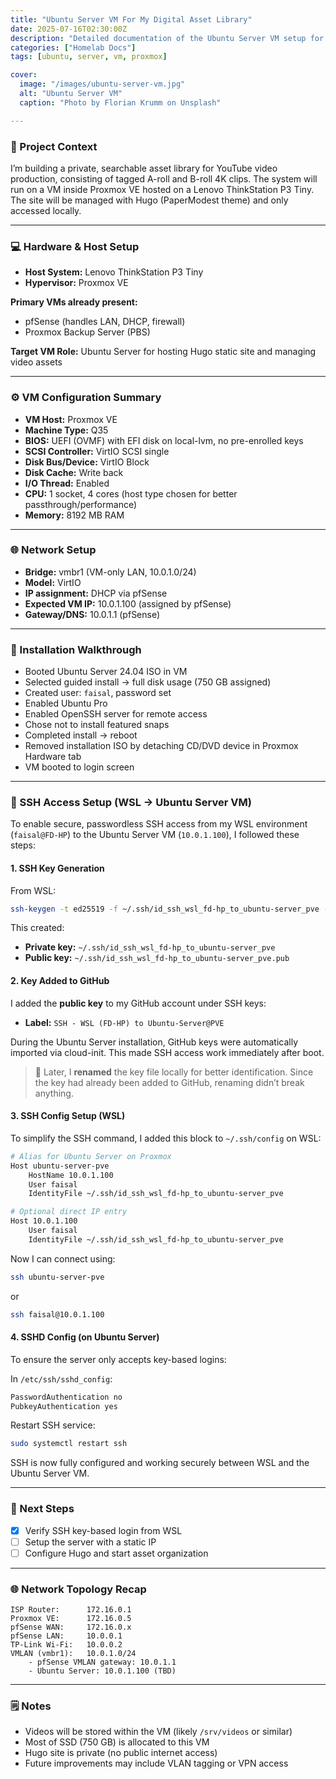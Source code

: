 ```yaml
---
title: "Ubuntu Server VM For My Digital Asset Library"
date: 2025-07-16T02:30:00Z
description: "Detailed documentation of the Ubuntu Server VM setup for hosting a private video asset library using Hugo and Proxmox VE."
categories: ["Homelab Docs"]
tags: [ubuntu, server, vm, proxmox]

cover:
  image: "/images/ubuntu-server-vm.jpg"
  alt: "Ubuntu Server VM"
  caption: "Photo by Florian Krumm on Unsplash"

---
```


### 📁 Project Context

I’m building a private, searchable asset library for YouTube video production, consisting of tagged A-roll and B-roll 4K clips. The system will run on a VM inside Proxmox VE hosted on a Lenovo ThinkStation P3 Tiny. The site will be managed with Hugo (PaperModest theme) and only accessed locally.

---

### 💻 Hardware & Host Setup

- **Host System:** Lenovo ThinkStation P3 Tiny  
- **Hypervisor:** Proxmox VE

**Primary VMs already present:**
- pfSense (handles LAN, DHCP, firewall)
- Proxmox Backup Server (PBS)

**Target VM Role:** Ubuntu Server for hosting Hugo static site and managing video assets

---

### ⚙️ VM Configuration Summary

- **VM Host:** Proxmox VE
- **Machine Type:** Q35
- **BIOS:** UEFI (OVMF) with EFI disk on local-lvm, no pre-enrolled keys
- **SCSI Controller:** VirtIO SCSI single
- **Disk Bus/Device:** VirtIO Block
- **Disk Cache:** Write back
- **I/O Thread:** Enabled
- **CPU:** 1 socket, 4 cores (host type chosen for better passthrough/performance)
- **Memory:** 8192 MB RAM

---

### 🌐 Network Setup

- **Bridge:** vmbr1 (VM-only LAN, 10.0.1.0/24)
- **Model:** VirtIO
- **IP assignment:** DHCP via pfSense
- **Expected VM IP:** 10.0.1.100 (assigned by pfSense)
- **Gateway/DNS:** 10.0.1.1 (pfSense)

---

### 🧭 Installation Walkthrough

- Booted Ubuntu Server 24.04 ISO in VM
- Selected guided install → full disk usage (750 GB assigned)
- Created user: `faisal`, password set
- Enabled Ubuntu Pro
- Enabled OpenSSH server for remote access
- Chose not to install featured snaps
- Completed install → reboot
- Removed installation ISO by detaching CD/DVD device in Proxmox Hardware tab
- VM booted to login screen

---

### 🔐 SSH Access Setup (WSL → Ubuntu Server VM)

To enable secure, passwordless SSH access from my WSL environment (`faisal@FD-HP`) to the Ubuntu Server VM (`10.0.1.100`), I followed these steps:

#### 1. SSH Key Generation

From WSL:

```bash
ssh-keygen -t ed25519 -f ~/.ssh/id_ssh_wsl_fd-hp_to_ubuntu-server_pve -C "SSH - WSL (FD-HP) to Ubuntu-Server@PVE"
```

This created:
- **Private key:** `~/.ssh/id_ssh_wsl_fd-hp_to_ubuntu-server_pve`
- **Public key:** `~/.ssh/id_ssh_wsl_fd-hp_to_ubuntu-server_pve.pub`

#### 2. Key Added to GitHub

I added the **public key** to my GitHub account under SSH keys:
- **Label:** `SSH - WSL (FD-HP) to Ubuntu-Server@PVE`

During the Ubuntu Server installation, GitHub keys were automatically imported via cloud-init. This made SSH access work immediately after boot.

> 🔁 Later, I **renamed** the key file locally for better identification. Since the key had already been added to GitHub, renaming didn’t break anything.

#### 3. SSH Config Setup (WSL)

To simplify the SSH command, I added this block to `~/.ssh/config` on WSL:

```bash
# Alias for Ubuntu Server on Proxmox
Host ubuntu-server-pve
    HostName 10.0.1.100
    User faisal
    IdentityFile ~/.ssh/id_ssh_wsl_fd-hp_to_ubuntu-server_pve

# Optional direct IP entry
Host 10.0.1.100
    User faisal
    IdentityFile ~/.ssh/id_ssh_wsl_fd-hp_to_ubuntu-server_pve

```

Now I can connect using:

```bash
ssh ubuntu-server-pve
```
or

```bash
ssh faisal@10.0.1.100
```

#### 4. SSHD Config (on Ubuntu Server)

To ensure the server only accepts key-based logins:

In `/etc/ssh/sshd_config`:

```bash
PasswordAuthentication no
PubkeyAuthentication yes
```

Restart SSH service:

```bash
sudo systemctl restart ssh
```

SSH is now fully configured and working securely between WSL and the Ubuntu Server VM.

---

### 📌 Next Steps

- [x] Verify SSH key-based login from WSL
- [ ] Setup the server with a static IP
- [ ] Configure Hugo and start asset organization

---

### 🌐 Network Topology Recap

```text
ISP Router:      172.16.0.1
Proxmox VE:      172.16.0.5
pfSense WAN:     172.16.0.x
pfSense LAN:     10.0.0.1
TP-Link Wi-Fi:   10.0.0.2
VMLAN (vmbr1):   10.0.1.0/24
    - pfSense VMLAN gateway: 10.0.1.1
    - Ubuntu Server: 10.0.1.100 (TBD)
```

---

### 🗒️ Notes

- Videos will be stored within the VM (likely `/srv/videos` or similar)
- Most of SSD (750 GB) is allocated to this VM
- Hugo site is private (no public internet access)
- Future improvements may include VLAN tagging or VPN access

